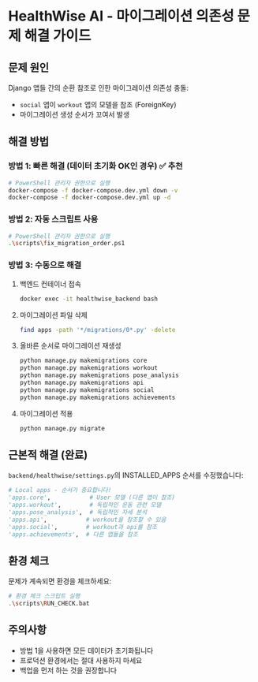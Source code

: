 # HealthWise AI - 마이그레이션 의존성 문제 해결 가이드

## 문제 원인
Django 앱들 간의 순환 참조로 인한 마이그레이션 의존성 충돌:
- `social` 앱이 `workout` 앱의 모델을 참조 (ForeignKey)
- 마이그레이션 생성 순서가 꼬여서 발생

## 해결 방법

### 방법 1: 빠른 해결 (데이터 초기화 OK인 경우) ✅ 추천
```bash
# PowerShell 관리자 권한으로 실행
docker-compose -f docker-compose.dev.yml down -v
docker-compose -f docker-compose.dev.yml up -d
```

### 방법 2: 자동 스크립트 사용
```bash
# PowerShell 관리자 권한으로 실행
.\scripts\fix_migration_order.ps1
```

### 방법 3: 수동으로 해결
1. 백엔드 컨테이너 접속
   ```bash
   docker exec -it healthwise_backend bash
   ```

2. 마이그레이션 파일 삭제
   ```bash
   find apps -path '*/migrations/0*.py' -delete
   ```

3. 올바른 순서로 마이그레이션 재생성
   ```bash
   python manage.py makemigrations core
   python manage.py makemigrations workout
   python manage.py makemigrations pose_analysis
   python manage.py makemigrations api
   python manage.py makemigrations social
   python manage.py makemigrations achievements
   ```

4. 마이그레이션 적용
   ```bash
   python manage.py migrate
   ```

## 근본적 해결 (완료)
`backend/healthwise/settings.py`의 INSTALLED_APPS 순서를 수정했습니다:
```python
# Local apps - 순서가 중요합니다!
'apps.core',           # User 모델 (다른 앱이 참조)
'apps.workout',        # 독립적인 운동 관련 모델
'apps.pose_analysis',  # 독립적인 자세 분석
'apps.api',           # workout을 참조할 수 있음
'apps.social',        # workout과 api를 참조
'apps.achievements',  # 다른 앱들을 참조
```

## 환경 체크
문제가 계속되면 환경을 체크하세요:
```bash
# 환경 체크 스크립트 실행
.\scripts\RUN_CHECK.bat
```

## 주의사항
- 방법 1을 사용하면 모든 데이터가 초기화됩니다
- 프로덕션 환경에서는 절대 사용하지 마세요
- 백업을 먼저 하는 것을 권장합니다